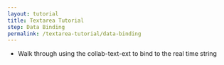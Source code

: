```yaml
---
layout: tutorial
title: Textarea Tutorial
step: Data Binding
permalink: /textarea-tutorial/data-binding
---
```


* Walk through using the collab-text-ext to bind to the real time string